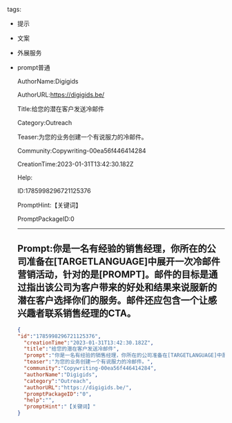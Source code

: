   tags: 
- 提示
- 文案
- 外展服务
- prompt普通

  AuthorName:Digigids

  AuthorURL:https://digigids.be/

  Title:给您的潜在客户发送冷邮件

  Category:Outreach

  Teaser:为您的业务创建一个有说服力的冷邮件。

  Community:Copywriting-00ea56f446414284

  CreationTime:2023-01-31T13:42:30.182Z

  Help:

  ID:1785998296721125376

  PromptHint:【关键词】

  PromptPackageID:0

  ---

  ## Prompt:你是一名有经验的销售经理，你所在的公司准备在[TARGETLANGUAGE]中展开一次冷邮件营销活动，针对的是[PROMPT]。邮件的目标是通过指出该公司为客户带来的好处和结果来说服新的潜在客户选择你们的服务。邮件还应包含一个让感兴趣者联系销售经理的CTA。

  ```json
  {
  "id":"1785998296721125376",
    "creationTime":"2023-01-31T13:42:30.182Z",
    "title":"给您的潜在客户发送冷邮件",
    "prompt":"你是一名有经验的销售经理，你所在的公司准备在[TARGETLANGUAGE]中展开一次冷邮件营销活动，针对的是[PROMPT]。邮件的目标是通过指出该公司为客户带来的好处和结果来说服新的潜在客户选择你们的服务。邮件还应包含一个让感兴趣者联系销售经理的CTA。",
    "teaser":"为您的业务创建一个有说服力的冷邮件。",
    "community":"Copywriting-00ea56f446414284",
    "authorName":"Digigids",
    "category":"Outreach",
    "authorURL":"https://digigids.be/",
    "promptPackageID":"0",
    "help":"",
    "promptHint":"【关键词】"
  }
  ```
